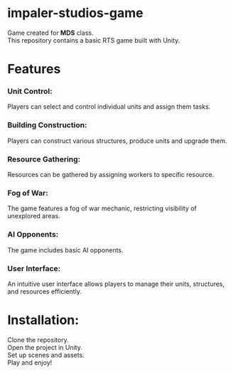 # impaler-studios-game
Game created for <b>MDS</b> class. <br />
This repository contains a basic RTS game built with Unity. 
# Features
### Unit Control: <br/>
Players can select and control individual units and assign them tasks. 
### Building Construction: <br/>
Players can construct various structures, produce units and upgrade them. <br>
### Resource Gathering: <br>
Resources can be gathered by assigning workers to specific resource.<br>
### Fog of War: <br>
The game features a fog of war mechanic, restricting visibility of unexplored areas.<br>
### AI Opponents: <br>
The game includes basic AI opponents.<br>
### User Interface: <br>
An intuitive user interface allows players to manage their units, structures, and resources efficiently.<br>
# Installation:
Clone the repository. <br>
Open the project in Unity.<br>
Set up scenes and assets.<br>
Play and enjoy!
